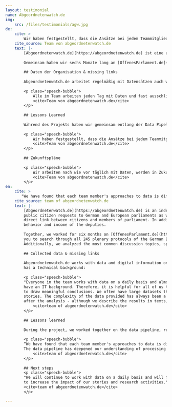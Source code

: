 ```yaml
---
layout: testimonial
name: Abgeordnetenwatch.de
img: 
    src: /files/testimonials/agw.jpg
de:
    cite: > 
        Wir haben festgestellt, dass die Ansätze bei jedem Teammitglied anders sind und wir noch nicht ausreichend zusammen- oder ähnlich arbeiten - der Fokus darauf hat uns geholfen, hier nach mehr Synergiemöglichkeiten bei der Arbeit mit Daten zu suchen. Im Team hat sich im ‘Erleben’ der Daten-Pipeline ein tieferes Verständnis für die Gewinnung von Daten verfestigt.
    cite_source: Team von abgeordnetenwatch.de
    text: |-
        [Abgeordnetenwatch.de](https://abgeordnetenwatch.de) ist eine unabhängige und überparteiliche Internetplattform, die öffentliche Bürgeranfragen an Abgeordnete auf Bundes- und Europaebene sowie in den Landesparlamenten ermöglicht und somit einen direkten Draht zwischen Bürger/innen und Abgeordneten bzw. Kandidierenden herstellt. Zusätzlich wird das Abstimmungsverhalten und die Nebeneinkünfte der Abgeordneten dokumentiert.
        
        Gemeinsam haben wir sechs Monate lang an [OffenesParlament.de](https://offenesparlament.de) gearbeitet, wo wir alle 245 Plenarprotokolle des Bundestags aus der 18. Legislaturperiode (2013-2017) durchsuchbar gemacht und Analysen zu den häufigsten Themen, Sprecher/innen und Hintergrundinformationen aufbereitet haben.
        
        ## Daten der Organisation & missing links 
        
        Abgeordnetenwatch.de arbeitet regelmäßig mit Datensätzen auch wenn nicht jedes Teammitglied einen technischen Hintergrund hat: 
        
        <p class="speech-bubble">
            Alle im Team arbeiten jeden Tag mit Daten und fast ausschließlich im Internet - nur wenige haben aber einen IT-Hintergrund. Daher ist es für uns alle hilfreich zu lernen, effizient mit Daten umgehen, mit ihnen arbeiten und alles aus ihnen herausholen zu können. Oft haben wir große Datensätze, die wir strukturieren müssen, um mit ihnen Geschichten erzählen zu können. Die Komplexität der bereitgestellten Daten ist seit jeher eine Herausforderung für abgeordnetenwatch.de. Wir stoppen oft nach der Analyse - wir beschreiben die Ergebnisse zwar in Texten, haben aber noch nicht wirklich gute Visualisierungstools.
            <cite>Team von abgeordnetenwatch.de</cite>
        </p>
        
        ## Lessons Learned
        
        Während des Projekts haben wir gemeinsam entlang der Data Pipeline gearbeitet, Daten recherchiert, analysiert und visualisiert:
        
        <p class="speech-bubble">
            Wir haben festgestellt, dass die Ansätze bei jedem Teammitglied anders sind und wir noch nicht ausreichend zusammen- oder ähnlich arbeiten - der Fokus darauf hat uns geholfen, hier nach mehr Synergiemöglichkeiten bei der Arbeit mit Daten zu suchen. Im Team hat sich im ‘Erleben’ der Daten-Pipeline ein tieferes Verständnis für die Gewinnung von Daten verfestigt.
            <cite>Team von abgeordnetenwatch.de</cite>
        </p>
        
        ## Zukunftspläne
        
        <p class="speech-bubble">
            Wir arbeiten nach wie vor täglich mit Daten, werden in Zukunft verstärkt versuchen, die Daten zu visualisieren und bis zum “Ende” zu nutzen, um keine Ressourcen zu verschenken und die Wirkung der Geschichten und Recherchen zu erhöhen.
            <cite>Team von abgeordnetenwatch.de</cite>
        </p>
en:
    cite: > 
       "We have found that each team member's approaches to data is different and that we have to work closer together. The data pipeline has deepened our understanding of processing data and is a useful tool on our journey."
    cite_source: team of abgeordnetenwatch.de
    text: |-
        [Abgeordnetenwatch.de](https://abgeordnetenwatch.de) is an independent and non-profit online platform, which allows 
        public citizen requests to German and European parliaments as well as to regional parliaments, thus providing a 
        direct link between citizens and members of parliament. In addition, abgeordnetenwatch.de documents the voting 
        behavior and income of the deputies. 
        
        Together, we worked for six months on [OffenesParlament.de](https://offenesparlament.de), a platform that allows 
        you to search through all 245 plenary protocols of the German Bundestag from the 18th legislative period (2013-2017). 
        Additionally, we analyzed the most common discussion topics, speakers and their background.
        
        ## Collected data & missing links
        
        Abgeordnetenwatch.de works with data and digital information on a regular basis, although  not every team member 
        has a technical background:
        
        <p class="speech-bubble">
        "Everyone in the team works with data on a daily basis and almost exclusively on the internet - but only a few 
        have an IT background. Therefore, it is helpful for all of us to learn how to process data efficiently, and how 
        to draw meaningful conclusions. We often have large datasets that we need to restructure to tell compelling 
        stories. The complexity of the data provided has always been a challenge for abgeordnetenwatch.de. We often stop 
        after the analysis - although we describe the results in texts, we still lack good visualization tools."
            <cite>team of abgeordnetenwatch.de</cite>
        </p>
        
        ## Lessons learned
        
        During the project, we worked together on the data pipeline, researching, analyzing and visualizing data:
        
        <p class="speech-bubble">
        “We have found that each team member's approaches to data is different and that we have to work closer together. 
        The data pipeline has deepened our understanding of processing data and is a useful tool on our journey."
            <cite>team of abgeordnetenwatch.de</cite>
        </p>
        
        ## Next steps
        <p class="speech-bubble">
        "We will continue to work with data on a daily basis and will further explore the field of data visualisations 
        to increase the impact of our stories and research activities."
        <cite>team of abgeordnetenwatch.de</cite>
        </p>

---
```

